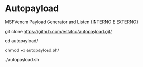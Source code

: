 # Autopayload
MSFVenom Payload Generator and Listen {INTERNO E EXTERNO}

git clone https://github.com/estatcc/autopayload.git/

cd autopayload/

chmod +x autopayload.sh/

./autopayload.sh

